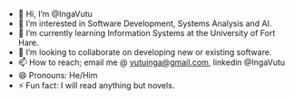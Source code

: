- 👋 Hi, I’m @IngaVutu
- 👀 I’m interested in Software Development, Systems Analysis and AI.
- 🌱 I’m currently learning Information Systems at the University of Fort Hare. 
- 💞️ I’m looking to collaborate on developing new or existing software.
- 📫 How to reach; email me @ vutuinga@gmail.com, linkedin @IngaVutu
- 😄 Pronouns: He/Him
- ⚡ Fun fact: I will read anything but novels.

<!---
IngaVutu/IngaVutu is a ✨ special ✨ repository because its `README.md` (this file) appears on your GitHub profile.
You can click the Preview link to take a look at your changes.
--->
